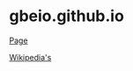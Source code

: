 # gbeio.github.io

[Page](http://gbeio.github.io/gbeio.github.org/README.md)

[Wikipedia's](https://github.com/Gbeio/gbeio.github.org.git)
